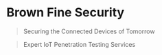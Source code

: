 # Brown Fine Security

> Securing the Connected Devices of Tomorrow

> Expert IoT Penetration Testing Services
